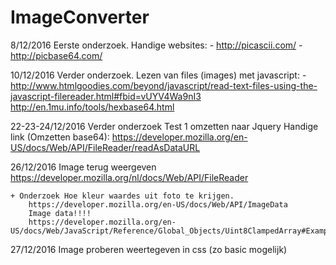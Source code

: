 # ImageConverter

8/12/2016
	Eerste onderzoek.
	Handige websites:
		- http://picascii.com/
		- http://picbase64.com/

10/12/2016
	Verder onderzoek.
	Lezen van files (images) met javascript:
		- http://www.htmlgoodies.com/beyond/javascript/read-text-files-using-the-javascript-filereader.html#fbid=vUYV4Wa9nI3
	http://en.1mu.info/tools/hexbase64.html

22-23-24/12/2016
	Verder onderzoek
	Test 1 omzetten naar Jquery
	Handige link (Omzetten base64): https://developer.mozilla.org/en-US/docs/Web/API/FileReader/readAsDataURL

26/12/2016
	Image terug weergeven
		https://developer.mozilla.org/nl/docs/Web/API/FileReader
		
	+ Onderzoek Hoe kleur waardes uit foto te krijgen.
		https://developer.mozilla.org/en-US/docs/Web/API/ImageData
		Image data!!!!
		https://developer.mozilla.org/en-US/docs/Web/JavaScript/Reference/Global_Objects/Uint8ClampedArray#Examples

27/12/2016
	Image proberen weertegeven in css (zo basic mogelijk)
